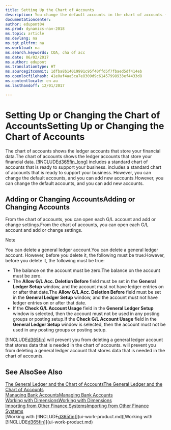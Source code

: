```yaml
---
title: Setting Up the Chart of Accounts
description: You change the default accounts in the chart of accounts (COA), and you can add new accounts.
documentationcenter: 
author: edupont04
ms.prod: dynamics-nav-2018
ms.topic: article
ms.devlang: na
ms.tgt_pltfrm: na
ms.workload: na
ms.search.keywords: COA, cha of acc
ms.date: 06/02/2017
ms.author: edupont
ms.translationtype: HT
ms.sourcegitcommit: 1dfba8b14019991c95f40ffd5f7fbaed5df414eb
ms.openlocfilehash: 41e0af4aa5ca7e8309d9c61457998933ef4433d8
ms.contentlocale: en-au
ms.lasthandoff: 12/01/2017

---
```

# <a name="setting-up-or-changing-the-chart-of-accounts"></a><span data-ttu-id="9b280-103">Setting Up or Changing the Chart of Accounts</span><span class="sxs-lookup"><span data-stu-id="9b280-103">Setting Up or Changing the Chart of Accounts</span></span>
<span data-ttu-id="9b280-104">The chart of accounts shows the ledger accounts that store your financial data.</span><span class="sxs-lookup"><span data-stu-id="9b280-104">The chart of accounts shows the ledger accounts that store your financial data.</span></span> [!INCLUDE[d365fin_long](includes/d365fin_long_md.md)]<span data-ttu-id="9b280-105"> includes a standard chart of accounts that is ready to support your business.</span><span class="sxs-lookup"><span data-stu-id="9b280-105"> includes a standard chart of accounts that is ready to support your business.</span></span>
<span data-ttu-id="9b280-106">However, you can change the default accounts, and you can add new accounts.</span><span class="sxs-lookup"><span data-stu-id="9b280-106">However, you can change the default accounts, and you can add new accounts.</span></span>  

## <a name="adding-or-changing-accounts"></a><span data-ttu-id="9b280-107">Adding or Changing Accounts</span><span class="sxs-lookup"><span data-stu-id="9b280-107">Adding or Changing Accounts</span></span>
<span data-ttu-id="9b280-108">From the chart of accounts, you can open each G/L account and add or change settings.</span><span class="sxs-lookup"><span data-stu-id="9b280-108">From the chart of accounts, you can open each G/L account and add or change settings.</span></span>

> [!NOTE]  
>   <span data-ttu-id="9b280-109">You can delete a general ledger account.</span><span class="sxs-lookup"><span data-stu-id="9b280-109">You can delete a general ledger account.</span></span> <span data-ttu-id="9b280-110">However, before you delete it, the following must be true:</span><span class="sxs-lookup"><span data-stu-id="9b280-110">However, before you delete it, the following must be true:</span></span>  

* <span data-ttu-id="9b280-111">The balance on the account must be zero.</span><span class="sxs-lookup"><span data-stu-id="9b280-111">The balance on the account must be zero.</span></span>  
* <span data-ttu-id="9b280-112">The **Allow G/L Acc. Deletion Before** field must be set in the **General Ledger Setup** window, and the account must not have ledger entries on or after that date.</span><span class="sxs-lookup"><span data-stu-id="9b280-112">The **Allow G/L Acc. Deletion Before** field must be set in the **General Ledger Setup** window, and the account must not have ledger entries on or after that date.</span></span>  
* <span data-ttu-id="9b280-113">If the **Check G/L Account Usage** field in the **General Ledger Setup** window is selected, then the account must not be used in any posting groups or posting setup.</span><span class="sxs-lookup"><span data-stu-id="9b280-113">If the **Check G/L Account Usage** field in the **General Ledger Setup** window is selected, then the account must not be used in any posting groups or posting setup.</span></span>  

[!INCLUDE[d365fin](includes/d365fin_md.md)]<span data-ttu-id="9b280-114"> will prevent you from deleting a general ledger account that stores data that is needed in the chart of accounts.</span><span class="sxs-lookup"><span data-stu-id="9b280-114"> will prevent you from deleting a general ledger account that stores data that is needed in the chart of accounts.</span></span>  

## <a name="see-also"></a><span data-ttu-id="9b280-115">See Also</span><span class="sxs-lookup"><span data-stu-id="9b280-115">See Also</span></span>
[<span data-ttu-id="9b280-116">The General Ledger and the Chart of Accounts</span><span class="sxs-lookup"><span data-stu-id="9b280-116">The General Ledger and the Chart of Accounts</span></span>](finance-general-ledger.md)  
[<span data-ttu-id="9b280-117">Managing Bank Accounts</span><span class="sxs-lookup"><span data-stu-id="9b280-117">Managing Bank Accounts</span></span>](bank-manage-bank-accounts.md)  
[<span data-ttu-id="9b280-118">Working with Dimensions</span><span class="sxs-lookup"><span data-stu-id="9b280-118">Working with Dimensions</span></span>](finance-dimensions.md)  
[<span data-ttu-id="9b280-119">Importing from Other Finance Systems</span><span class="sxs-lookup"><span data-stu-id="9b280-119">Importing from Other Finance Systems</span></span>](upload-data.md)  
<span data-ttu-id="9b280-120">[Working with [!INCLUDE[d365fin](includes/d365fin_md.md)]](ui-work-product.md)</span><span class="sxs-lookup"><span data-stu-id="9b280-120">[Working with [!INCLUDE[d365fin](includes/d365fin_md.md)]](ui-work-product.md)</span></span>  

## 

